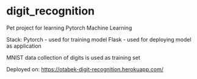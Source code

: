 # digit_recognition
Pet project for learning Pytorch Machine Learning

Stack: 
Pytorch - used for training model
Flask - used for deploying model as application

MNIST data collection of digits is used as training set

Deployed on:
https://otabek-digit-recognition.herokuapp.com/
